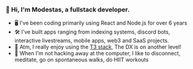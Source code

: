 ### 👋 Hi, I'm Modestas, a fullstack developer.

- 🖥️ I've been coding primarily using React and Node.js for over 6 years
- 🛠️ I've built apps ranging from indexing systems, discord bots, interactive livestreams, mobile apps, web3 and SaaS projects.
- 🧰 Atm, I really enjoy using the [T3 stack](https://create.t3.gg/), The DX is on another level!
- 🍃 When I'm not hacking away at the computer, I like to disconnect, meditate, go on spontaneous walks, do HIIT workouts

 

<!--
### 👋 Hi, I'm Modestas, a fullstack developer currently based in London.

🛠️ I have built and contributed to apps ranging from discord bots, interactive livestreams, mobile apps, crypto projects and SaaS apps. Wether it be crafting responsive UI's or implementing robust backends and API's, I find joy in all aspects of the development process.

🧰 At the moment, I really enjoy using the ["T3 stack"](https://create.t3.gg/) pioneerd by Theo Browne. The DX is on another level!

🍃 When I'm not hacking away at my computer, I like to disconnect and go on spontaneous walks, meditate and do a HIIT cardio workout. I also enjoy travelling to new places, most recently I drove to Scotland to explore the Isle of Skye.
-->

<!--
**KModestas2/KModestas2** is a ✨ _special_ ✨ repository because its `README.md` (this file) appears on your GitHub profile.

Here are some ideas to get you started:

- 🔭 I’m currently working on ...
- 🌱 I’m currently learning ...
- 👯 I’m looking to collaborate on ...
- 🤔 I’m looking for help with ...
- 💬 Ask me about ...
- 📫 How to reach me: ...riety of fu
- 😄 Pronouns: ...
- ⚡ Fun fact: ...
-->
